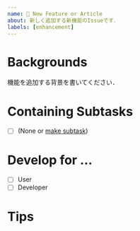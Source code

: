 ```yaml
---
name: 🚀 New Feature or Article
about: 新しく追加する新機能のIssueです．
labels: [enhancement]
---
```


# Backgrounds
機能を追加する背景を書いてください．

# Containing Subtasks
- [ ] (None or [make subtask][new-issue])

# Develop for ...
- [ ] User
- [ ] Developer

# Tips

[new-issue]: https://github.com/streamwest-1629/story/issues/new?template=enhancement.md&labels=enhancement